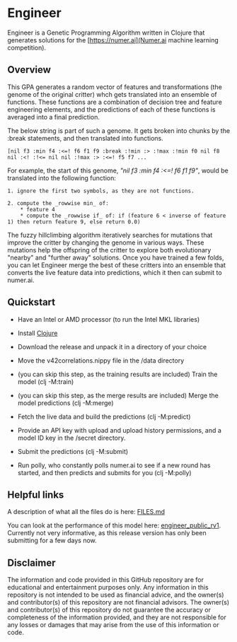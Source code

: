 # Engineer

Engineer is a Genetic Programming Algorithm written in Clojure that generates solutions for the [https://numer.ai](Numer.ai machine learning competition). 

## Overview 

This GPA generates a random vector of features and transformations (the genome of the original critter) whch gets translated into an ensemble of functions. These functions are a combination of decision tree and feature engineering elements, and the predictions of each of these functions is averaged into a final prediction.

The below string is part of such a genome. It gets broken into chunks by the :break statements, and then translated into functions.

```
[nil f3 :min f4 :<=! f6 f1 f9 :break :!min :> :!max :!min f0 nil f8 nil :<! :!<= nil nil :!max :> :<=! f5 f7 ... 
```

For example, the start of this genome, _"nil f3 :min f4 :<=! f6 f1 f9"_, would be translated into the following function:

```
1. ignore the first two symbols, as they are not functions.

2. compute the _rowwise min_ of:
	* feature 4
	* compute the _rowwise if_ of: if (feature 6 < inverse of feature 1) then return feature 9, else return 0.0)

``` 				

The fuzzy hillclimbing algorithm iteratively searches for mutations that improve the critter by changing the genome in various ways. These mutations help the offspring of the critter to explore both evolutionary "nearby" and "further away" solutions. Once you have trained a few folds, you can let Engineer merge the best of these critters into an ensemble that converts the live feature data into predictions, which it then can submit to numer.ai.


## Quickstart

* Have an Intel or AMD processor (to run the Intel MKL libraries)

* Install [Clojure](https://clojure.org/guides/install_clojure)

* Download the release and unpack it in a directory of your choice

* Move the v42correlations.nippy file in the /data directory

* (you can skip this step, as the training results are included) Train the model (clj -M:train)

* (you can skip this step, as the merge results are included) Merge the model predictions (clj -M:merge)

* Fetch the live data and build the predictions (clj -M:predict)

* Provide an API key with upload and upload history permissions, and a model ID key in the /secret directory.

* Submit the predictions (clj -M:submit)

* Run polly, who constantly polls numer.ai to see if a new round has started, and then predicts and submits for you (clj -M:polly)



## Helpful links

A description of what all the files do is here: [FILES.md](FILES.md)

You can look at the performance of this model here: [engineer_public_rv1](https://numer.ai/engineer_public_rv1). Currently not very informative, as this release version has only been submitting for a few days now. 

## Disclaimer

The information and code provided in this GitHub repository are for educational and entertainment purposes only. Any information in this repository is not intended to be used as financial advice, and the owner(s) and contributor(s) of this repository are not financial advisors. The owner(s) and contributor(s) of this repository do not guarantee the accuracy or completeness of the information provided, and they are not responsible for any losses or damages that may arise from the use of this information or code.